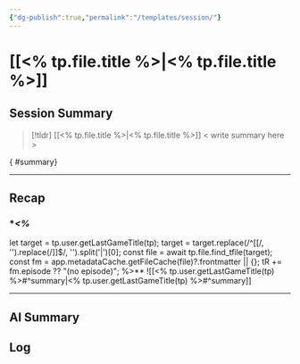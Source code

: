 ```yaml
---
{"dg-publish":true,"permalink":"/templates/session/"}
---
```


# [[<% tp.file.title %>\|<% tp.file.title %>]]

## Session Summary
> [!tldr] [[<% tp.file.title %>\|<% tp.file.title %>]]
> < write summary here >
>
{ #summary}


---


## Recap
### **<%*
  let target = tp.user.getLastGameTitle(tp);
  target = target.replace(/^\[\[/, '').replace(/\]\]$/, '').split('\|')[0];
  const file = await tp.file.find_tfile(target);
  const fm = app.metadataCache.getFileCache(file)?.frontmatter || {};
  tR += fm.episode ?? "(no episode)";
%>**
![[<% tp.user.getLastGameTitle(tp) %>#^summary\|<% tp.user.getLastGameTitle(tp) %>#^summary]]





---

## AI Summary


## Log

